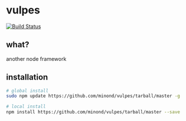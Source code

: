 # vulpes
[![Build Status](https://travis-ci.org/minond/vulpes.svg?branch=master)](https://travis-ci.org/minond/vulpes)

## what?
another node framework

## installation
```bash
# global install
sudo npm update https://github.com/minond/vulpes/tarball/master -g

# local install
npm install https://github.com/minond/vulpes/tarball/master --save
```
